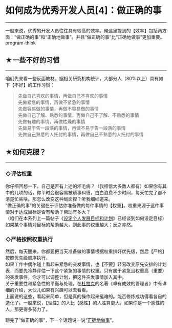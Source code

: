# 如何成为优秀开发人员[4]：做正确的事 

-----

 一般来说，优秀的开发人员往往具有较高的效率。俺这里提到的【效率】包括两方面：“做正确的事”和“正确地做事”。并且“做正确的事”比“正确地做事”更加重要。program-think  
   
   
 ## ★一些不好的习惯
--------

  
 咱们先来看一些反面教材。据相关研究机构统计，大部分人（80%以上）具有如下【不好】的工作习惯：  
 
> 先做自己喜欢的事情，再做自己不喜欢的事情  
>  先做紧急的事情，再做不紧急的事情  
>  先做容易做的事情，再做不容易做的事情  
>  先做自己了解、熟悉的事情，再做自己不了解、不熟悉的事情  
>  先做有趣的事情，再做枯燥的事情  
>  先做易于告一段落的事情，再做不易于告一段落的事情  
>  先做自己熟悉的人托付的事情，再做自己不熟悉的人托付的事情  
 ## ★如何克服？
------

  
 ### ◇评估权重

  
 你仔细回想一下，自己是否有上述的坏毛病？（我相信大多数人都有）如果你有其中的几项的话，你平时会很容易被琐事纠缠，白白浪费不少时间，每天忙完了都不清楚忙些啥。那怎么改变这种局面捏？听我细细道来。  
 “做正确的事”的关键在于评估你准备做的每件事情的【权重】。权重来源于这件事情对于达成目标是否有帮助？帮助有多大？  
 （咱们在本系列上一篇帖子《[设定个人发展目标和计划](https://program-think.blogspot.com/2009/01/3.html)》已经谈到如何设定目标）  
 如果某个事情对目标的帮助越大，则此事的权重越大；反之亦然。  
   
 ### ◇严格按照权重执行

  
 然后，每天醒来，你都要把当天准备做的事情根据权重排好优先级，然后【严格】按照优先级顺序执行。  
 如果工作中偶尔碰上看起来紧急的突发事情，也【不要】轻易改变原先安排的计划表，而要先冷静评估一下这个紧急的事情的权重。只有属于紧急且权重高（重要）的突发事件，你才可以调整计划，把这件突发事情加入其中。  
 关于重要性和紧急性的平衡与处理，在[杜拉克](https://zh.wikipedia.org/wiki/%E5%BD%BC%E5%BE%97%C2%B7%E5%BE%B7%E9%B2%81%E5%85%8B)的名著《卓有成效的管理者》中有详细的介绍，大伙儿如果有兴趣可以去看看。  
 上面说的这些，看起来简单，但是真的操作起来挺难的。能否修炼成功得看各自的造化了。一般来说，【理性】的人比【感性】的人胜算更大。如果你是一个感性的人，那更得多努力了。  
   
 聊完了“做正确的事”，下一个话题说一说“[正确地做事](https://program-think.blogspot.com/2009/02/5.html)”。 